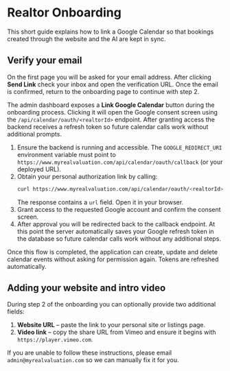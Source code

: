 # Realtor Onboarding

This short guide explains how to link a Google Calendar so that bookings created through the website and the AI are kept in sync.

## Verify your email

On the first page you will be asked for your email address. After clicking **Send Link** check your inbox and open the verification URL. Once the email is confirmed, return to the onboarding page to continue with step 2.

The admin dashboard exposes a **Link Google Calendar** button during the onboarding process. Clicking it will open the Google consent screen using the `/api/calendar/oauth/<realtorId>` endpoint. After granting access the backend receives a refresh token so future calendar calls work without additional prompts.

1. Ensure the backend is running and accessible. The `GOOGLE_REDIRECT_URI` environment variable must point to
   `https://www.myrealvaluation.com/api/calendar/oauth/callback` (or your deployed URL).
2. Obtain your personal authorization link by calling:
   ```bash
   curl https://www.myrealvaluation.com/api/calendar/oauth/<realtorId>
   ```
   The response contains a `url` field. Open it in your browser.
3. Grant access to the requested Google account and confirm the consent screen.
4. After approval you will be redirected back to the callback endpoint. At this
   point the server automatically saves your Google refresh token in the
   database so future calendar calls work without any additional steps.

Once this flow is completed, the application can create, update and delete
calendar events without asking for permission again. Tokens are refreshed
automatically.

## Adding your website and intro video

During step 2 of the onboarding you can optionally provide two additional fields:

1. **Website URL** – paste the link to your personal site or listings page.
2. **Video link** – copy the share URL from Vimeo and ensure it begins with
   `https://player.vimeo.com`.

If you are unable to follow these instructions, please email
`admin@myrealvaluation.com` so we can manually fix it for you.
